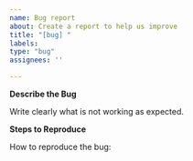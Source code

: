```yaml
---
name: Bug report
about: Create a report to help us improve
title: "[bug] "
labels:
type: "bug"
assignees: ''

---
```


**Describe the Bug**

Write clearly what is not working as expected.

**Steps to Reproduce**

How to reproduce the bug:
